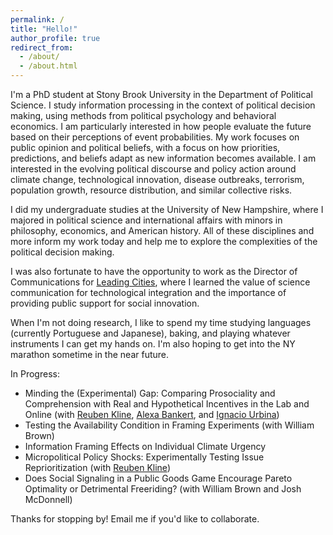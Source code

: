 ```yaml
---
permalink: /
title: "Hello!"
author_profile: true
redirect_from: 
  - /about/
  - /about.html
---
```


I'm a PhD student at Stony Brook University in the Department of Political Science. I study information processing in the context of political decision making, using methods from political psychology and behavioral economics. I am particularly interested in how people evaluate the future based on their perceptions of event probabilities. My work focuses on public opinion and political beliefs, with a focus on how priorities, predictions, and beliefs adapt as new information becomes available. I am interested in the evolving political discourse and policy action around climate change, technological innovation, disease outbreaks, terrorism, population growth, resource distribution, and similar collective risks.

I did my undergraduate studies at the University of New Hampshire, where I majored in political science and international affairs with minors in philosophy, economics, and American history. All of these disciplines and more inform my work today and help me to explore the complexities of the political decision making.

I was also fortunate to have the opportunity to work as the Director of Communications for [Leading Cities](https://leadingcities.org/about), where I learned the value of science communication for technological integration and the importance of providing public support for social innovation.

When I'm not doing research, I like to spend my time studying languages (currently Portuguese and Japanese), baking, and playing whatever instruments I can get my hands on. I'm also hoping to get into the NY marathon sometime in the near future.

In Progress:

- Minding the (Experimental) Gap: Comparing Prosociality and Comprehension with Real and Hypothetical Incentives in the Lab and Online (with [Reuben Kline](https://sites.google.com/site/reubenckline/), [Alexa Bankert](https://www.alexabankert.com/), and [Ignacio Urbina](https://sites.google.com/stonybrook.edu/ignacio-urbina/))
- Testing the Availability Condition in Framing Experiments (with William Brown)
- Information Framing Effects on Individual Climate Urgency
- Micropolitical Policy Shocks: Experimentally Testing Issue Reprioritization (with [Reuben Kline](https://sites.google.com/site/reubenckline/))
- Does Social Signaling in a Public Goods Game Encourage Pareto Optimality or Detrimental Freeriding? (with William Brown and Josh McDonnell)

Thanks for stopping by! Email me if you'd like to collaborate.
